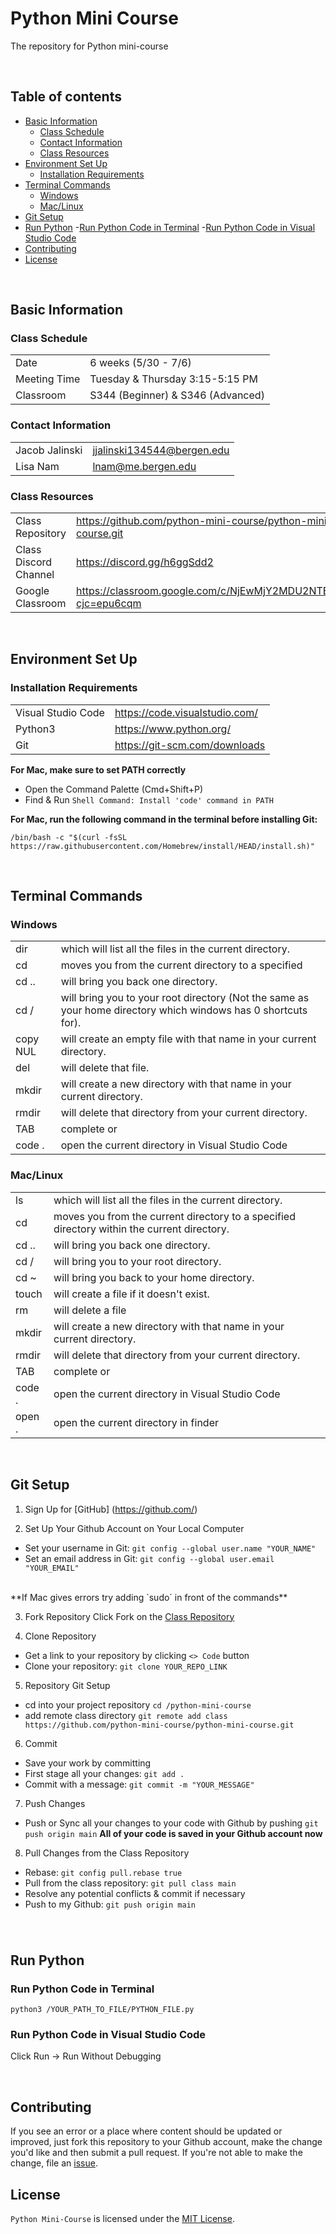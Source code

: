 # Python Mini Course
The repository for Python mini-course 

<br/>

## Table of contents
* [Basic Information](#basic-information)
  - [Class Schedule](#class-schedule)
  - [Contact Information](#contact-information)
  - [Class Resources](#class-resources)
* [Environment Set Up](#environment-set-up)
  - [Installation Requirements](#installation-requirements)
* [Terminal Commands](#terminal-commands)
  - [Windows](#windows)
  - [Mac/Linux](#maclinux)
* [Git Setup](#git-setup)
* [Run Python](#run-python)
  -[Run Python Code in Terminal](#run-python-code-in-terminal)
  -[Run Python Code in Visual Studio Code](#run-python-code-in-visual-studio-code)
* [Contributing](#contributing)
* [License](#license)

<br/>

## Basic Information

### Class Schedule
|  | |
| ------------- | ------------- |
|Date| 6 weeks (5/30 - 7/6)|
|Meeting Time| Tuesday & Thursday 3:15-5:15 PM|
|Classroom| S344 (Beginner) & S346 (Advanced)|

### Contact Information
|  |  |
| ------------- | ------------- |
|Jacob Jalinski| jjalinski134544@bergen.edu |
|Lisa Nam| lnam@me.bergen.edu |

### Class Resources
|  |  |
| ------------- | ------------- |
|Class Repository|https://github.com/python-mini-course/python-mini-course.git|
|Class Discord Channel| https://discord.gg/h6ggSdd2|
|Google Classroom| https://classroom.google.com/c/NjEwMjY2MDU2NTE0?cjc=epu6cqm|

<br/>

## Environment Set Up

### Installation Requirements
|  |  |
| ------------- | ------------- |
|Visual Studio Code|https://code.visualstudio.com/|
|Python3| https://www.python.org/|
|Git| https://git-scm.com/downloads|

**For Mac, make sure to set PATH correctly**
- Open the Command Palette (Cmd+Shift+P) 
- Find & Run `Shell Command: Install 'code' command in PATH`

**For Mac, run the following command in the terminal before installing Git:**
```
/bin/bash -c "$(curl -fsSL https://raw.githubusercontent.com/Homebrew/install/HEAD/install.sh)"
```

<br/>

## Terminal Commands
### Windows
|  |  |
| ------------- | ------------- |
|dir| which will list all the files in the current directory.|
|cd <directory>| moves you from the current directory to a specified |directory within the current directory.|
|cd ..| will bring you back one directory.|
|cd /| will bring you to your root directory (Not the same as your home directory which windows has 0 shortcuts for).|
|copy NUL <filename>| will create an empty file with that name in your current directory.|
|del <filename>| will delete that file.|
|mkdir <directoryname>| will create a new directory with that name in your current directory.|
|rmdir <directory>| will delete that directory from your current directory.|
|TAB| complete <directory> or <filename>|
| code . | open the current directory in Visual Studio Code |

### Mac/Linux
|  |  |
| ------------- | ------------- |
|ls |which will list all the files in the current directory.|
|cd <directory> |moves you from the current directory to a specified directory within the current directory.|
|cd .. |will bring you back one directory.|
|cd / |will bring you to your root directory.|
|cd ~ |will bring you back to your home directory.|
|touch <filename> |will create a file if it doesn't exist. |
|rm <filename> |will delete a file|
|mkdir <directoryname> |will create a new directory with that name in your current directory.|
|rmdir <directory> |will delete that directory from your current directory.|
|TAB| complete <directory> or <filename>|
| code . | open the current directory in Visual Studio Code |
| open . | open the current directory in finder |

<br/>

## Git Setup
1. Sign Up for [GitHub] (https://github.com/)

2. Set Up Your Github Account on Your Local Computer
  - Set your username in Git: `git config --global user.name "YOUR_NAME"`
  - Set an email address in Git: `git config --global user.email "YOUR_EMAIL"`
  <br/>
**If Mac gives errors try adding `sudo` in front of the commands**

3. Fork Repository
  Click Fork on the [Class Repository](https://github.com/python-mini-course/python-mini-course)

4. Clone Repository
  - Get a link to your repository by clicking `<> Code` button
  - Clone your repository: `git clone YOUR_REPO_LINK`

5. Repository Git Setup
  - cd into your project repository `cd /python-mini-course`
  - add remote class directory `git remote add class https://github.com/python-mini-course/python-mini-course.git`

6. Commit
  - Save your work by committing
  - First stage all your changes: `git add .`
  - Commit with a message: `git commit -m "YOUR_MESSAGE"`

7. Push Changes
  - Push or Sync all your changes to your code with Github by pushing `git push origin main`
  **All of your code is saved in your Github account now**

8. Pull Changes from the Class Repository
  - Rebase: `git config pull.rebase true`
  - Pull from the class repository: `git pull class main`
  - Resolve any potential conflicts & commit if necessary
  - Push to my Github: `git push origin main`

###

<br/>

## Run Python
### Run Python Code in Terminal
`python3 /YOUR_PATH_TO_FILE/PYTHON_FILE.py`
### Run Python Code in Visual Studio Code
Click Run -> Run Without Debugging

<br/>

## Contributing

If you see an error or a place where content should be updated or improved, just fork this repository to your Github account, make the change you'd like and then submit a pull request. If you're not able to make the change, file an [issue](https://github.com/python-mini-course/python-mini-course/issues/new).

## License

`Python Mini-Course` is licensed under the [MIT License](http://opensource.org/licenses/MIT).
